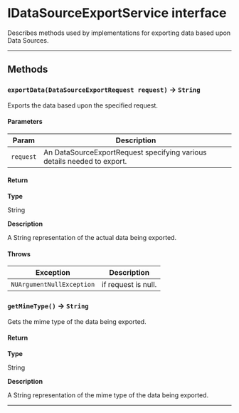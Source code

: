 # IDataSourceExportService interface

Describes methods used by implementations for exporting data based upon Data Sources.

---
## Methods
### `exportData(DataSourceExportRequest request)` → `String`

Exports the data based upon the specified request.

#### Parameters
|Param|Description|
|-----|-----------|
|`request` |  An DataSourceExportRequest specifying various details needed to export. |

#### Return

**Type**

String

**Description**

A String representation of the actual data being exported.

#### Throws
|Exception|Description|
|---------|-----------|
|`NUArgumentNullException` |  if request is null. |

### `getMimeType()` → `String`

Gets the mime type of the data being exported.

#### Return

**Type**

String

**Description**

A String representation of the mime type of the data being exported.

---
